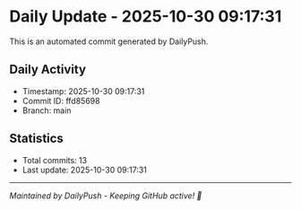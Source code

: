 # Daily Update - 2025-10-30 09:17:31

This is an automated commit generated by DailyPush.

## Daily Activity
- Timestamp: 2025-10-30 09:17:31
- Commit ID: ffd85698
- Branch: main

## Statistics
- Total commits: 13
- Last update: 2025-10-30 09:17:31

---
*Maintained by DailyPush - Keeping GitHub active! 🚀*
